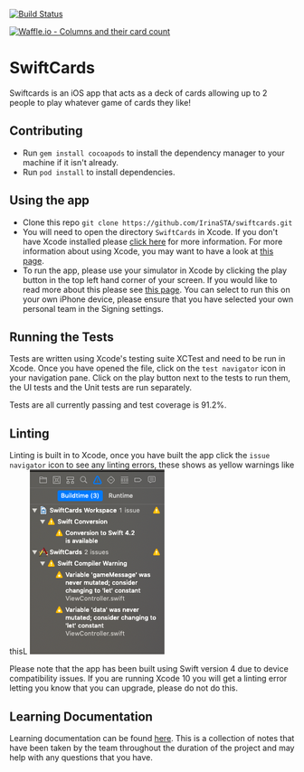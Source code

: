 [![Build Status](https://travis-ci.org/IrinaSTA/swiftcards.svg?branch=master)](https://travis-ci.org/IrinaSTA/swiftcards)

[![Waffle.io - Columns and their card count](https://badge.waffle.io/IrinaSTA/swiftcards.svg?columns=all)](https://waffle.io/IrinaSTA/swiftcards)

# SwiftCards
Swiftcards is an iOS app that acts as a deck of cards allowing up to 2 people to play whatever game of cards they like!

## Contributing
* Run `gem install cocoapods` to install the dependency manager to your machine if it isn't already.
* Run `pod install` to install dependencies.

## Using the app
* Clone this repo `git clone https://github.com/IrinaSTA/swiftcards.git`
* You will need to open the directory `SwiftCards` in Xcode. If you don't have Xcode installed please [click here](https://developer.apple.com/xcode/) for more information. For more information about using Xcode, you may want to have a look at [this page](https://github.com/IrinaSTA/swiftcards/wiki/XCode-Basics).
* To run the app, please use your simulator in Xcode by clicking the play button in the top left hand corner of your screen. If you would like to read more about this please see [this page](https://github.com/IrinaSTA/swiftcards/wiki/XCode-Basics#running-ios-simulator). You can select to run this on your own iPhone device, please ensure that you have selected your own personal team in the Signing settings.

## Running the Tests
Tests are written using Xcode's testing suite XCTest and need to be run in Xcode. Once you have opened the file, click on the `test navigator` icon in your navigation pane. Click on the play button next to the tests to run them, the UI tests and the Unit tests are run separately.

Tests are all currently passing and test coverage is 91.2%.

## Linting
Linting is built in to Xcode, once you have built the app click the `issue navigator` icon to see any linting errors, these shows as yellow warnings like thisL
![alt text](./Cards.xcassets/linting.png)

Please note that the app has been built using Swift version 4 due to device compatibility issues. If you are running Xcode 10 you will get a linting error letting you know that you can upgrade, please do not do this.

## Learning Documentation
Learning documentation can be found [here](https://github.com/IrinaSTA/swiftcards/wiki). This is a collection of notes that have been taken by the team throughout the duration of the project and may help with any questions that you have.
